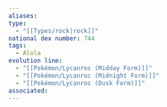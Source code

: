 ```yaml
---
aliases: 
type:
  - "[[Types/rock|rock]]"
national dex number: 744
tags:
  - Alola
evolution line:
  - "[[Pokémon/Lycanroc (Midday Form)]]"
  - "[[Pokémon/Lycanroc (Midnight Form)]]"
  - "[[Pokémon/Lycanroc (Dusk Form)]]"
associated: 
---
```

